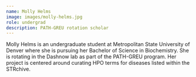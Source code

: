 ```yaml
---
name: Molly Helms
image: images/molly-helms.jpg
role: undergrad
description: PATH-GREU rotation scholar
---
```


Molly Helms is an undergraduate student at Metropolitan State University of Denver where she is pursuing her Bachelor of Science in Biochemistry. She is rotating in the Dashnow lab as part of the PATH-GREU program. Her project is centered around curating HPO terms for diseases listed within the STRchive.